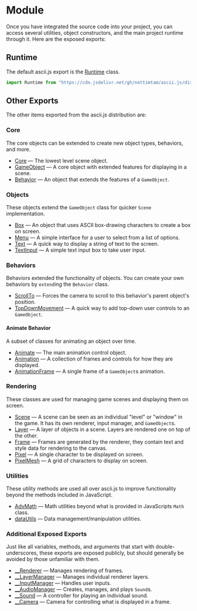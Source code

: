 # Module

Once you have integrated the source code into your project, you can access several utilities, object constructors, and the main project runtime through it. Here are the exposed exports:

## Runtime

The default ascii.js export is the [Runtime](./RUNTIME.md) class.

```js
import Runtime from "https://cdn.jsdelivr.net/gh/nottimtam/ascii.js/dist/bundle.esm.js";
```

## Other Exports

The other items exported from the ascii.js distribution are:

### Core

The core objects can be extended to create new object types, behaviors, and more.

-   [Core](./core/CORE.md) &mdash; The lowest level scene object.
-   [GameObject](./core/GAMEOBJECT.md) &mdash; A core object with extended features for displaying in a scene.
-   [Behavior](./core/BEHAVIOR.md) &mdash; An object that extends the features of a `GameObject`.

### Objects

These objects extend the `GameObject` class for quicker `Scene` implementation.

-   [Box](./objects/BOX.md) &mdash; An object that uses ASCII box-drawing characters to create a box on screen.
-   [Menu](./objects/MENU.md) &mdash; A simple interface for a user to select from a list of options.
-   [Text](./objects/TEXT.md) &mdash; A quick way to display a string of text to the screen.
-   [TextInput](./objects/TEXTINPUT.md) &mdash; A simple text input box to take user input.

### Behaviors

Behaviors extended the functionality of objects. You can create your own behaviors by `extend`ing the `Behavior` class.

-   [ScrollTo](./behaviors/SCROLLTO.md) &mdash; Forces the camera to scroll to this behavior's parent object's position.
-   [TopDownMovement](./behaviors/TOPDOWNMOVEMENT.md) &mdash; A quick way to add top-down user controls to an `GameObject`.

#### Animate Behavior

A subset of classes for animating an object over time.

-   [Animate](./behaviors/ANIMATE.md) &mdash; The main animation control object.
-   [Animation](./behaviors/ANIMATION.md) &mdash; A collection of frames and controls for how they are displayed.
-   [AnimationFrame](./behaviors/ANIMATIONFRAME.md) &mdash; A single frame of a `GameObject`s animation.

### Rendering

These classes are used for managing game scenes and displaying them on screen.

-   [Scene](./engine/SCENE.md) &mdash; A scene can be seen as an individual "level" or "window" in the game. It has its own renderer, input manager, and `GameObject`s.
-   [Layer](./rendering/LAYER.md) &mdash; A layer of objects in a scene. Layers are rendered one on top of the other.
-   [Frame](./rendering/FRAME.md) &mdash; Frames are generated by the renderer, they contain text and style data for rendering to the canvas.
-   [Pixel](./rendering/PIXEL.md) &mdash; A single character to be displayed on screen.
-   [PixelMesh](./rendering/PIXELMESH.md) &mdash; A grid of characters to display on screen.

### Utilities

These utility methods are used all over ascii.js to improve functionality beyond the methods included in JavaScript.

-   [AdvMath](./utilities/ADVMATH.md) &mdash; Math utilities beyond what is provided in JavaScripts `Math` class.
-   [dataUtils](./utilities/DATAUTILS.md) &mdash; Data management/manipulation utilities.

### Additional Exposed Exports

Just like all variables, methods, and arguments that start with double-underscores, these exports are exposed publicly, but should generally be avoided by those unfamiliar with them.

-   [\_\_Renderer](./engine/RENDERER.md) &mdash; Manages rendering of frames.
-   [\_\_LayerManager](./engine/LAYERMANAGER.md) &mdash; Manages individual renderer layers.
-   [\_\_InputManager](./engine/INPUTMANAGER.md) &mdash; Handles user inputs.
-   [\_\_AudioManager](./engine/AUDIOMANAGER.md) &mdash; Creates, manages, and plays `Sound`s.
-   [\_\_Sound](./engine/SOUND.md) &mdash; A controller for playing an individual sound.
-   [\_\_Camera](./engine/CAMERA.md) &mdash; Camera for controlling what is displayed in a frame.
